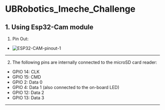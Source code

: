 # UBRobotics_Imeche_Challenge

## 1. Using Esp32-Cam module
1. Pin Out:
* ![ESP32-CAM-pinout-1](https://github.com/sysytwl/UBRobotics_Imeche_Challenge/assets/61526569/a11bcfe0-291e-4d84-baa4-a3f189bd8417)
---
2. The following pins are internally connected to the microSD card reader:
  - GPIO 14: CLK
  - GPIO 15: CMD
  - GPIO 2: Data 0
  - GPIO 4: Data 1 (also connected to the on-board LED)
  - GPIO 12: Data 2
  - GPIO 13: Data 3
---
